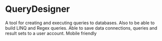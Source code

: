 QueryDesigner
=============
A tool for creating and executing queries to databases. Also to be able to build LINQ and Regex queries. Able to save data connections, queries and result sets to a user account. Mobile friendly